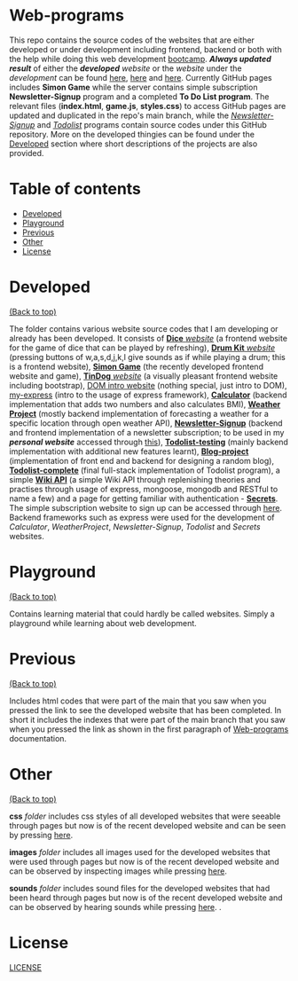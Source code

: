 # Web-programs

This repo contains the source codes of the websites that are either developed or under development including frontend, backend or both with the help while doing this web development [bootcamp](https://www.udemy.com/course/the-complete-web-development-bootcamp/). ***Always updated result*** of either the ***developed*** *website* or the *website* under the *development* can be found [here](https://aurimas13.github.io/Web-programs/), [here](https://serene-refuge-72822.herokuapp.com/) and [here](https://desolate-bastion-00330.herokuapp.com/). Currently GitHub pages includes **Simon Game** while the server contains simple subscription **Newsletter-Signup** program and a completed **To Do List program**. The relevant files (**index.html**, **game.js**, **styles.css**) to access GitHub pages are updated and duplicated in the repo's main branch, while the [*Newsletter-Signup*](https://github.com/aurimas13/Web-programs/tree/main/Developed/Newsletter-Signup) and [*Todolist*](https://github.com/aurimas13/Web-programs/tree/main/Developed/Todolist-complete) programs contain source codes under this GitHub repository. More on the developed thingies can be found under the [Developed](#Developed) section where short descriptions of the projects are also provided.

# Table of contents

- [Developed](#Developed)
- [Playground](#Playground)
- [Previous](#Previous)
- [Other](#Other)
- [License](#License)

# Developed
[(Back to top)](#Web-programs)


The folder contains various website source codes that I am developing or already has been developed. It consists of [**Dice** *website*](https://github.com/aurimas13/Web-programs/tree/main/Developed/Dice_website) (a frontend website for the game of dice that can be played by refreshing), [**Drum Kit** *website*](https://github.com/aurimas13/Web-programs/tree/main/Developed/Drum_Kit_website) (pressing buttons of w,a,s,d,j,k,l give sounds as if while playing a drum; this is a frontend website), [**Simon Game**](https://github.com/aurimas13/Web-programs/tree/main/Developed/Simon%20Game) (the recently developed frontend website and game), [**TinDog** *website*](https://github.com/aurimas13/Web-programs/tree/main/Developed/TinDog_website) (a visually pleasant frontend website including bootstrap), [DOM intro website](https://github.com/aurimas13/Web-programs/tree/main/Developed/Learning_websites/DOM_Intro_website) (nothing special, just intro to DOM), [my-express](https://github.com/aurimas13/Web-programs/tree/main/Developed/Servers/my-express) (intro to the usage of express framework), [**Calculator**](https://github.com/aurimas13/Web-programs/tree/main/Developed/Servers/Calculator) (backend implementation that adds two numbers and also calculates BMI), [**Weather Project**](https://github.com/aurimas13/Web-programs/tree/main/Developed/WeatherProject) (mostly backend implementation of forecasting a weather for a specific location through open weather API), [**Newsletter-Signup**](https://github.com/aurimas13/Web-programs/tree/main/Developed/Newsletter-Signup) (backend and frontend implementation of a newsletter subscription; to be used in my ***personal website*** accessed through [this](https://github.com/aurimas13/Personal-website)), [**Todolist-testing**](https://github.com/aurimas13/Web-programs/tree/main/Developed/Todolist-testing) (mainly backend implementation with additional new features learnt), [**Blog-project**](https://github.com/aurimas13/Web-programs/tree/main/Developed/Blog-project) (implementation of front end and backend for designing a random blog), [**Todolist-complete**](https://github.com/aurimas13/Web-programs/tree/main/Developed/Todolist-complete) (final full-stack implementation of Todolist program), a simple [**Wiki API**](https://github.com/aurimas13/Web-programs/tree/main/Developed/Wiki-API) (a simple Wiki API through replenishing theories and practises through usage of express, mongoose, mongodb and RESTful to name a few) and a page for getting familiar with authentication - [**Secrets**](https://github.com/aurimas13/Web-programs/tree/main/Developed/Secrets%20-%20Getting%20familiar%20with%20Authentication). The simple subscription website to sign up can be accessed through [here](https://serene-refuge-72822.herokuapp.com/). Backend frameworks such as express were used for the development of *Calculator*, *WeatherProject*, *Newsletter-Signup*, *Todolist* and *Secrets* websites.

# Playground
[(Back to top)](#Web-programs)

Contains learning material that could hardly be called websites. Simply a playground while learning about web development.

# Previous
[(Back to top)](#Web-programs)

Includes html codes that were part of the main that you saw when you pressed the link to see the developed website that has been completed. In short it includes the indexes that were part of the main branch that you saw when you pressed the link as shown in the first paragraph of [Web-programs](#Web-programs) documentation.

# Other
[(Back to top)](#Web-programs)

**css** *folder* includes css styles of all developed websites that were seeable through pages but now is of the recent developed website and can be seen by pressing [here](https://aurimas13.github.io/Web-programs/).

**images** *folder* includes all images used for the developed websites that were used through pages but now is of the recent developed website and can be observed by inspecting images while pressing [here](https://aurimas13.github.io/Web-programs/).

**sounds** *folder* includes sound files for the developed websites that had been heard through pages but now is of the recent developed website and can be observed by hearing sounds while pressing [here](https://aurimas13.github.io/Web-programs/).
.

# License

[LICENSE](https://github.com/aurimas13/Web-programs/blob/main/LICENSE)
